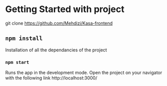 # Getting Started with project

git clone https://github.com/Mehdizi/Kasa-frontend

## `npm install`

Installation of all the dependancies of the project

### `npm start`

Runs the app in the development mode.
Open the project on your navigator with the following link http://localhost:3000/